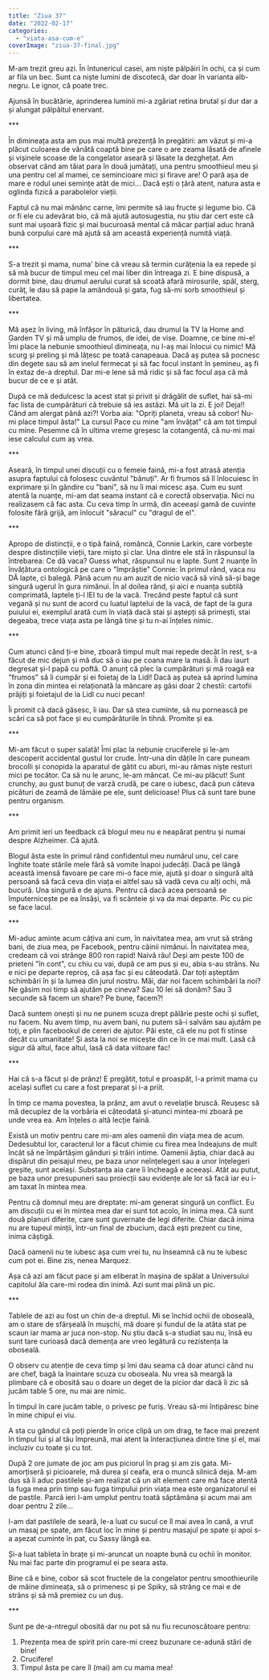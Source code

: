 ```yaml
---
title: "Ziua 37"
date: "2022-02-17"
categories: 
  - "viata-asa-cum-e"
coverImage: "ziua-37-final.jpg"
---
```


M-am trezit greu azi. În întunericul casei, am niște pâlpâiri în ochi, ca și cum ar fila un bec. Sunt ca niște lumini de discotecă, dar doar în varianta alb-negru. Le ignor, că poate trec.

Ajunsă în bucătărie, aprinderea luminii mi-a zgâriat retina brutal și dur dar a și alungat pâlpâitul enervant.

\*\*\*

În dimineața asta am pus mai multă prezență în pregătiri: am văzut și mi-a plăcut culoarea de vânătă coaptă bine pe care o are zeama lăsată de afinele și vișinele scoase de la congelator aseară și lăsate la dezghețat. Am observat când am tăiat para în două jumătați, una pentru smoothieul meu și una pentru cel al mamei, ce semincioare mici și firave are! O pară așa de mare e rodul unei semințe atât de mici… Dacă ești o țâră atent, natura asta e oglinda fizică a parabolelor vieții.

Faptul că nu mai mănânc carne, îmi permite să iau fructe și legume bio. Că or fi ele cu adevărat bio, că mă ajută autosugestia, nu știu dar cert este că sunt mai ușoară fizic și mai bucuroasă mental că măcar parțial aduc hrană bună corpului care mă ajută să am această experiență numită viață.

\*\*\*

S-a trezit și mama, numa' bine că vreau să termin curățenia la ea repede și să mă bucur de timpul meu cel mai liber din întreaga zi. E bine dispusă, a dormit bine, dau drumul aerului curat să scoată afară mirosurile, spăl, sterg, curăț, le dau să pape la amândouă și gata, fug să-mi sorb smoothieul și libertatea.

\*\*\*

Mă așez în living, mă înfășor în păturică, dau drumul la TV la Home and Garden TV și mă umplu de frumos, de idei, de vise. Doamne, ce bine mi-e! Îmi place la nebunie smoothieul dimineața, nu l-aș mai înlocui cu nimic! Mă scurg și preling și mă lățesc pe toată canapeaua. Dacă aș putea să pocnesc din degete sau să am inelul fermecat și să fac focul instant în șemineu, aș fi în extaz de-a dreptul. Dar mi-e lene să mă ridic și să fac focul așa că mă bucur de ce e și atât. 

După ce mă dedulcesc la acest stat și privit și drăgălit de suflet, hai să-mi fac lista de cumpărături că trebuie să ies astăzi. Mă uit la zi. E joi! Deja!! Când am alergat până azi?! Vorba aia: "Opriți planeta, vreau să cobor! Nu-mi place timpul ăsta!" La cursul Pace cu mine "am învățat" că am tot timpul cu mine. Pesemne că în ultima vreme greșesc la cotangentă, că nu-mi mai iese calculul cum aș vrea.

\*\*\*

Aseară, în timpul unei discuții cu o femeie faină, mi-a fost atrasă atenția asupra faptului că folosesc cuvântul "bănuți". Ar fi frumos să îl înlocuiesc în exprimare și în gândire cu "bani", să nu îi mai micesc așa. Cum eu sunt atentă la nuanțe, mi-am dat seama instant că e corectă observația. Nici nu realizasem că fac asta. Cu ceva timp în urmă, din aceeași gamă de cuvinte folosite fără grijă, am înlocuit "săracul" cu "dragul de el".

\*\*\*

Apropo de distincții, e o tipă faină, româncă, Connie Larkin, care vorbește despre distincțiile vieții, tare mișto și clar. Una dintre ele stă în răspunsul la întrebarea: Ce dă vaca? Guess what, răspunsul nu e lapte. Sunt 2 nuanțe în învățătura ontologică pe care o "împrăștie" Connie: în primul rând, vaca nu DĂ lapte, ci balegă. Până acum nu am auzit de nicio vacă să vină să-și bage singură ugerul în gura nimănui. În al doilea rând, și aici e nuanța subtilă comprimată, laptele ți-l IEI tu de la vacă. Trecând peste faptul că sunt vegană și nu sunt de acord cu luatul laptelui de la vacă, de fapt de la gura puiului ei, exemplul arată cum în viață dacă stai și aștepți să primești, stai degeaba, trece viața asta pe lângă tine și tu n-ai înțeles nimic. 

\*\*\*

Cum atunci când ți-e bine, zboară timpul mult mai repede decât în rest, s-a făcut de mic dejun și mă duc să o iau pe coana mare la masă. Îi dau iaurt degresat și-l papă cu poftă. O anunț că plec la cumpărături și mă roagă ea "frumos" să îi cumpăr și ei foietaj de la Lidl! Dacă aș putea să aprind lumina în zona din mintea ei relaționată la mâncare aș găsi doar 2 chestii: cartofii prăjiți și foietajul de la Lidl cu nuci pecan! 

Îi promit că dacă găsesc, îi iau. Dar să stea cuminte, să nu pornească pe scări ca să pot face și eu cumpărăturile în tihnă. Promite și ea.

\*\*\*

Mi-am făcut o super salată! Îmi plac la nebunie cruciferele și le-am descoperit accidental gustul lor crude. Într-una din dățile în care puneam brocolli și conopida la aparatul de gătit cu aburi, mi-au rămas niște resturi mici pe tocător. Ca să nu le arunc, le-am mâncat. Ce mi-au plăcut! Sunt crunchy, au gust bunuț de varză crudă, pe care o iubesc, dacă pun câteva picături de zeamă de lămâie pe ele, sunt delicioase! Plus că sunt tare bune pentru organism. 

\*\*\*

Am primit ieri un feedback că blogul meu nu e neapărat pentru și numai despre Alzheimer. Că ajută. 

Blogul ăsta este în primul rând confidentul meu numărul unu, cel care înghite toate stările mele fără să vomite înapoi judecăți. Dacă pe lângă această imensă favoare pe care mi-o face mie, ajută și doar o singură altă persoană să facă ceva din viața ei altfel sau să vadă ceva cu alți ochi, mă bucură. Una singură e de ajuns. Pentru că dacă acea persoană se împuternicește pe ea însăși, va fi scânteie și va da mai departe. Pic cu pic se face lacul.

\*\*\*

Mi-aduc aminte acum câțiva ani cum, în naivitatea mea, am vrut să strâng bani, de ziua mea, pe Facebook, pentru câinii nimănui. În naivitatea mea, credeam că voi strânge 800 ron rapid! Naivă rău! Deși am peste 100 de prieteni "în cont", cu chiu cu vai, după ce am pus și eu, abia s-au strâns. Nu e nici pe departe reproș, că așa fac și eu câteodată. Dar toți așteptăm schimbări în și la lumea din jurul nostru. Măi, dar noi facem schimbări la noi? Ne găsim noi timp să ajutăm pe cineva? Sau 10 lei să donăm? Sau 3 secunde să facem un share? Pe bune, facem?!

Dacă suntem onești și nu ne punem scuza drept pălărie peste ochi și suflet, nu facem. Nu avem timp, nu avem bani, nu putem să-i salvăm sau ajutăm pe toți, e plin facebookul de cereri de ajutor. Păi este, că ele nu pot fi stinse decât cu umanitate! Și asta la noi se micește din ce în ce mai mult. Lasă că sigur dă altul, face altul, lasă că data viitoare fac!

\*\*\*

Hai că s-a făcut și de prânz! E pregătit, totul e proaspăt, l-a primit mama cu același suflet cu care a fost preparat și i-a priit.

În timp ce mama povestea, la prânz, am avut o revelație bruscă. Reușesc să mă decuplez de la vorbăria ei câteodată și-atunci mintea-mi zboară pe unde vrea ea. Am înțeles o altă lecție faină.

Există un motiv pentru care mi-am ales oamenii din viața mea de acum. Dedesubtul lor, caracterul lor a făcut chimie cu firea mea îndeajuns de mult încât să ne împărtășim gânduri și trăiri intime. Oamenii ăștia, chiar dacă au dispărut din peisajul meu, pe baza unor neînțelegeri sau a unor înțelegeri greșite, sunt aceiași. Substanța aia care îi încheagă e aceeași. Atât au putut, pe baza unor presupuneri sau proiecții sau evidențe ale lor să facă iar eu i-am taxat în mintea mea.

Pentru că domnul meu are dreptate: mi-am generat singură un conflict. Eu am discuții cu ei în mintea mea dar ei sunt tot acolo, în inima mea. Că sunt două planuri diferite, care sunt guvernate de legi diferite. Chiar dacă inima nu are tupeul minții, într-un final de zbucium, dacă ești prezent cu tine, inima câștigă.

Dacă oamenii nu te iubesc așa cum vrei tu, nu înseamnă că nu te iubesc cum pot ei. Bine zis, nenea Marquez.

Așa că azi am făcut pace și am eliberat în mașina de spălat a Universului capitolul ăla care-mi rodea din inimă. Azi sunt mai plină un pic.

\*\*\*

Tablele de azi au fost un chin de-a dreptul. Mi se închid ochii de oboseală, am o stare de sfârșeală în mușchi, mă doare și fundul de la atâta stat pe scaun iar mama ar juca non-stop. Nu știu dacă s-a studiat sau nu, însă eu sunt tare curioasă dacă demența are vreo legătură cu rezistența la oboseală. 

O observ cu atenție de ceva timp și îmi dau seama că doar atunci când nu are chef, bagă la înaintare scuza cu oboseala. Nu vrea să meargă la plimbare că e obosită sau o doare un deget de la picior dar dacă îi zic să jucăm table 5 ore, nu mai are nimic. 

În timpul în care jucăm table, o privesc pe furiș. Vreau să-mi întipăresc bine în mine chipul ei viu.

A sta cu gândul că poți pierde în orice clipă un om drag, te face mai prezent în timpul lui și al tău împreună, mai atent la înteracțiunea dintre tine și el, mai incluziv cu toate și cu tot. 

După 2 ore jumate de joc am pus piciorul în prag și am zis gata. Mi-amorțiseră și picioarele, mă durea și ceafa, era o muncă silnică deja. M-am dus să îi aduc pastilele și-am realizat că un alt element care mă face atentă la fuga mea prin timp sau fuga timpului prin viața mea este organizatorul ei de pastile. Parcă ieri l-am umplut pentru toată săptămâna și acum mai am doar pentru 2 zile...

I-am dat pastilele de seară, le-a luat cu sucul ce îl mai avea în cană, a vrut un masaj pe spate, am făcut loc în mine și pentru masajul pe spate și apoi s-a așezat cuminte în pat, cu Sassy lângă ea.

Și-a luat tableta în brațe și mi-aruncat un noapte bună cu ochii în monitor. Nu mai fac parte din programul ei pe seara asta.

Bine că e bine, cobor să scot fructele de la congelator pentru smoothieurile de mâine dimineața, să o primenesc și pe Spiky, să strâng ce mai e de strâns și să mă premiez cu un duș.

\*\*\*

Sunt pe de-a-ntregul obosită dar nu pot să nu fiu recunoscătoare pentru:

1. Prezența mea de spirit prin care-mi creez buzunare ce-adună stări de bine!
2. Crucifere!
3. Timpul ăsta pe care îl (mai) am cu mama mea!
